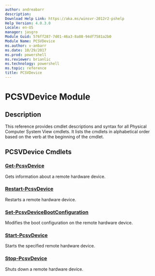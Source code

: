 ```yaml
---
author: andreabarr
description: 
Download Help Link: https://aka.ms/winsvr-2012r2-pshelp
Help Version: 4.0.3.0
Locale: en-US
manager: jasgro
Module Guid: 576ff287-7d01-46a3-8a88-94df7581a2b0
Module Name: PCSVDevice
ms.author: v-anbarr
ms.date: 10/29/2017
ms.prod: powershell
ms.reviewer: brianlic
ms.technology: powershell
ms.topic: reference
title: PCSVDevice
---
```


# PCSVDevice Module
## Description
This reference provides cmdlet descriptions and syntax for all Physical Computer System View cmdlets. It lists the cmdlets in alphabetical order based on the verb at the beginning of the cmdlet.

## PCSVDevice Cmdlets
### [Get-PcsvDevice](./Get-PcsvDevice.md)
Gets information about a remote hardware device.

### [Restart-PcsvDevice](./Restart-PcsvDevice.md)
Restarts a remote hardware device.

### [Set-PcsvDeviceBootConfiguration](./Set-PcsvDeviceBootConfiguration.md)
Modifies the boot configuration on the remote hardware device.

### [Start-PcsvDevice](./Start-PcsvDevice.md)
Starts the specified remote hardware device.

### [Stop-PcsvDevice](./Stop-PcsvDevice.md)
Shuts down a remote hardware device.

